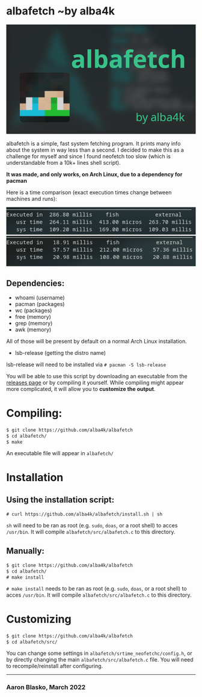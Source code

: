 # albafetch ~by alba4k

![intro](images/albafetch.png)


albafetch is a simple, fast system fetching program. It prints many info about the system in way less than a second. I decided to make this as a challenge for myself and since I found neofetch too slow (which is understandable from a 10k+ lines shell script).

**It was made, and only works, on Arch Linux, due to a dependency for pacman**

Here is a time comparison (exact execution times change between machines and runs):

![neofetch](images/time_neofetch.png)
![albafetch](images/time_albafetch.png)

## Dependencies:
* whoami (username)
* pacman (packages)
* wc (packages)
* free (memory)
* grep (memory)
* awk (memory)

All of those will be present by default on a normal Arch Linux installation.

* lsb-release (getting the distro name)

lsb-release will need to be installed via `# pacman -S lsb-release`

You will be able to use this script by downloading an executable from the [releases page](https://github.com/alba4k/albafetch/releases) or by compiling it yourself. While compiling might appear more complicated, it will allow you to **customize the output**.

# Compiling:
```shell
$ git clone https://github.com/alba4k/albafetch
$ cd albafetch/
$ make
```
An executable file will appear in `albafetch/`

# Installation

## Using the installation script:
```
# curl https://github.com/alba4k/albafetch/install.sh | sh
```
`sh` will need to be ran as root (e.g. `sudo`, `doas`, or a root shell) to acces `/usr/bin`. It will compile `albafetch/src/albafetch.c` to this directory.

## Manually:

```
$ git clone https://github.com/alba4k/albafetch
$ cd albafetch/
# make install
```
`# make install` needs to be ran as root (e.g. `sudo`, `doas`, or a root shell) to acces `/usr/bin`. It will compile `albafetch/src/albafetch.c` to this directory.

# Customizing
```
$ git clone https://github.com/alba4k/albafetch
$ cd albafetch/src/ 
```
You can change some settings in `albafetch/srtime_neofetchc/config.h`, or by directly changing the main `albafetch/src/albafetch.c` file. You will need to recompile/reinstall after configuring.

---

### Aaron Blasko, March 2022
